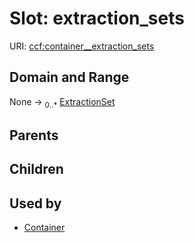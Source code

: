 
# Slot: extraction_sets




URI: [ccf:container__extraction_sets](http://purl.org/ccf/container__extraction_sets)


## Domain and Range

None &#8594;  <sub>0..\*</sub> [ExtractionSet](ExtractionSet.md)

## Parents


## Children


## Used by

 * [Container](Container.md)
